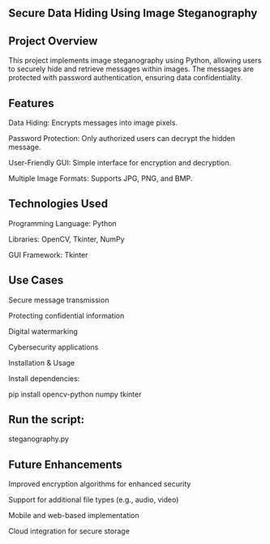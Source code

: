 ## Secure Data Hiding Using Image Steganography

## Project Overview

This project implements image steganography using Python, allowing users to securely hide and retrieve messages within images. The messages are protected with password authentication, ensuring data confidentiality.

## Features

Data Hiding: Encrypts messages into image pixels.

Password Protection: Only authorized users can decrypt the hidden message.

User-Friendly GUI: Simple interface for encryption and decryption.

Multiple Image Formats: Supports JPG, PNG, and BMP.

## Technologies Used

Programming Language: Python

Libraries: OpenCV, Tkinter, NumPy

GUI Framework: Tkinter

## Use Cases

Secure message transmission

Protecting confidential information

Digital watermarking

Cybersecurity applications

Installation & Usage

Install dependencies:

pip install opencv-python numpy tkinter

## Run the script:

steganography.py

## Future Enhancements

Improved encryption algorithms for enhanced security

Support for additional file types (e.g., audio, video)

Mobile and web-based implementation

Cloud integration for secure storage
